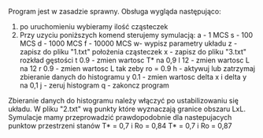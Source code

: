 Program jest w zasadzie sprawny. Obsługa wygląda następująco:
1. po uruchomieniu wybieramy ilość cząsteczek
2. Przy uzyciu poniższych komend sterujemy symulacją:
a - 1 MCS
s - 100 MCS
d - 1000 MCS
f - 10000 MCS
w- wypisz parametry układu
z - zapisz do pliku "1.txt" położenia cząsteczek
x - zapisz do pliku "3.txt" rozkład gęstości
t 0.9 - zmien wartosc T* na 0,9
l 12 - zmien wartosc L na 12
r 0.9 - zmien wartosc L tak zeby ro = 0.9
h - aktywuj lub zatrzymaj zbieranie danych do histogramu
y 0.1 - zmien wartosc delta x i delta y na 0,1
j - zeruj histogram
q - zakoncz program

Zbieranie danych do histogramu należy włączyć po ustabilizowaniu się układu.
W pliku "2.txt" wą punkty które wyznaczają granice obszaru LxL.
Symulacje mamy przeprowadzić prawdopodobnie dla nastepujacych punktow przestrzeni stanów
T* = 0,7 i Ro = 0,84
T* = 0,7 i Ro = 0,87
